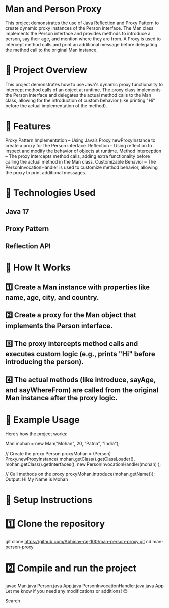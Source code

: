 # Man and Person Proxy

This project demonstrates the use of Java Reflection and Proxy Pattern to create dynamic proxy instances of the Person interface. The Man class implements the Person interface and provides methods to introduce a person, say their age, and mention where they are from. A Proxy is used to intercept method calls and print an additional message before delegating the method call to the original Man instance.

# 🔹 Project Overview

This project demonstrates how to use Java's dynamic proxy functionality to intercept method calls of an object at runtime. The proxy class implements the Person interface and delegates the actual method calls to the Man class, allowing for the introduction of custom behavior (like printing "Hi" before the actual implementation of the method).

# 🔹 Features

Proxy Pattern Implementation – Using Java’s Proxy.newProxyInstance to create a proxy for the Person interface.
Reflection – Using reflection to inspect and modify the behavior of objects at runtime.
Method Interception – The proxy intercepts method calls, adding extra functionality before calling the actual method in the Man class.
Customizable Behavior – The PersonInvocationHandler is used to customize method behavior, allowing the proxy to print additional messages.
# 🔹 Technologies Used

## Java 17
## Proxy Pattern
## Reflection API
# 🔹 How It Works

## 1️⃣ Create a Man instance with properties like name, age, city, and country.
## 2️⃣ Create a proxy for the Man object that implements the Person interface.
## 3️⃣ The proxy intercepts method calls and executes custom logic (e.g., prints "Hi" before introducing the person).
## 4️⃣ The actual methods (like introduce, sayAge, and sayWhereFrom) are called from the original Man instance after the proxy logic.

# 🔹 Example Usage

Here’s how the project works:

Man mohan = new Man("Mohan", 20, "Patna", "India");

// Create the proxy
Person proxyMohan = (Person) Proxy.newProxyInstance(
    mohan.getClass().getClassLoader(),
    mohan.getClass().getInterfaces(),
    new PersonInvocationHandler(mohan)
);

// Call methods on the proxy
proxyMohan.introduce(mohan.getName());
Output:
Hi
My Name is Mohan
# 🔹 Setup Instructions

# 1️⃣ Clone the repository

git clone https://github.com/Abhinav-raj-100/man-person-proxy.git
cd man-person-proxy
# 2️⃣ Compile and run the project

javac Man.java Person.java App.java PersonInvocationHandler.java
java App
Let me know if you need any modifications or additions! 😊











Search

